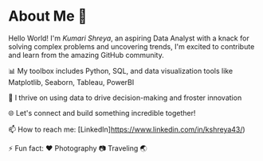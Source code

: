 # About Me 👋


Hello World! I'm *Kumari Shreya*, an aspiring Data Analyst with a knack for solving complex problems and uncovering trends, I'm excited to contribute and learn from the amazing GitHub community.

📊 My toolbox includes Python, SQL, and data visualization tools like Matplotlib, Seaborn, Tableau, PowerBI

🚀 I thrive on using data to drive decision-making and froster innovation

🌐 Let's connect and build something incredible together! 

📫 How to reach me: [LinkedIn]https://www.linkedin.com/in/kshreya43/)

⚡ Fun fact: ♥️ Photography 📷 Traveling 🌏 

